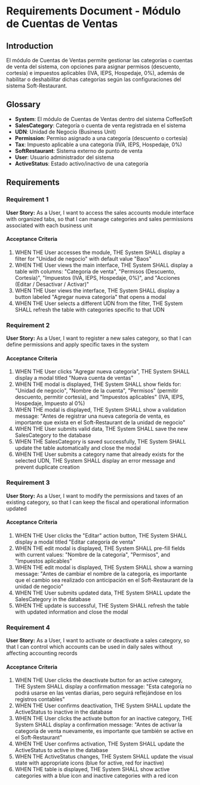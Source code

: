 # Requirements Document - Módulo de Cuentas de Ventas

## Introduction

El módulo de Cuentas de Ventas permite gestionar las categorías o cuentas de venta del sistema, con opciones para asignar permisos (descuento, cortesía) e impuestos aplicables (IVA, IEPS, Hospedaje, 0%), además de habilitar o deshabilitar dichas categorías según las configuraciones del sistema Soft-Restaurant.

## Glossary

- **System**: El módulo de Cuentas de Ventas dentro del sistema CoffeeSoft
- **SalesCategory**: Categoría o cuenta de venta registrada en el sistema
- **UDN**: Unidad de Negocio (Business Unit)
- **Permission**: Permiso asignado a una categoría (descuento o cortesía)
- **Tax**: Impuesto aplicable a una categoría (IVA, IEPS, Hospedaje, 0%)
- **SoftRestaurant**: Sistema externo de punto de venta
- **User**: Usuario administrador del sistema
- **ActiveStatus**: Estado activo/inactivo de una categoría

## Requirements

### Requirement 1

**User Story:** As a User, I want to access the sales accounts module interface with organized tabs, so that I can manage categories and sales permissions associated with each business unit

#### Acceptance Criteria

1. WHEN THE User accesses the module, THE System SHALL display a filter for "Unidad de negocio" with default value "Baos"
2. WHEN THE User views the main interface, THE System SHALL display a table with columns: "Categoría de venta", "Permisos (Descuento, Cortesía)", "Impuestos (IVA, IEPS, Hospedaje, 0%)", and "Acciones (Editar / Desactivar / Activar)"
3. WHEN THE User views the interface, THE System SHALL display a button labeled "Agregar nueva categoría" that opens a modal
4. WHEN THE User selects a different UDN from the filter, THE System SHALL refresh the table with categories specific to that UDN

### Requirement 2

**User Story:** As a User, I want to register a new sales category, so that I can define permissions and apply specific taxes in the system

#### Acceptance Criteria

1. WHEN THE User clicks "Agregar nueva categoría", THE System SHALL display a modal titled "Nueva cuenta de ventas"
2. WHEN THE modal is displayed, THE System SHALL show fields for: "Unidad de negocio", "Nombre de la cuenta", "Permisos" (permitir descuento, permitir cortesía), and "Impuestos aplicables" (IVA, IEPS, Hospedaje, Impuesto al 0%)
3. WHEN THE modal is displayed, THE System SHALL show a validation message: "Antes de registrar una nueva categoría de venta, es importante que exista en el Soft-Restaurant de la unidad de negocio"
4. WHEN THE User submits valid data, THE System SHALL save the new SalesCategory to the database
5. WHEN THE SalesCategory is saved successfully, THE System SHALL update the table automatically and close the modal
6. WHEN THE User submits a category name that already exists for the selected UDN, THE System SHALL display an error message and prevent duplicate creation

### Requirement 3

**User Story:** As a User, I want to modify the permissions and taxes of an existing category, so that I can keep the fiscal and operational information updated

#### Acceptance Criteria

1. WHEN THE User clicks the "Editar" action button, THE System SHALL display a modal titled "Editar categoría de venta"
2. WHEN THE edit modal is displayed, THE System SHALL pre-fill fields with current values: "Nombre de la categoría", "Permisos", and "Impuestos aplicables"
3. WHEN THE edit modal is displayed, THE System SHALL show a warning message: "Antes de cambiar el nombre de la categoría, es importante que el cambio sea realizado con anticipación en el Soft-Restaurant de la unidad de negocio"
4. WHEN THE User submits updated data, THE System SHALL update the SalesCategory in the database
5. WHEN THE update is successful, THE System SHALL refresh the table with updated information and close the modal

### Requirement 4

**User Story:** As a User, I want to activate or deactivate a sales category, so that I can control which accounts can be used in daily sales without affecting accounting records

#### Acceptance Criteria

1. WHEN THE User clicks the deactivate button for an active category, THE System SHALL display a confirmation message: "Esta categoría no podrá usarse en las ventas diarias, pero seguirá reflejándose en los registros contables"
2. WHEN THE User confirms deactivation, THE System SHALL update the ActiveStatus to inactive in the database
3. WHEN THE User clicks the activate button for an inactive category, THE System SHALL display a confirmation message: "Antes de activar la categoría de venta nuevamente, es importante que también se active en el Soft-Restaurant"
4. WHEN THE User confirms activation, THE System SHALL update the ActiveStatus to active in the database
5. WHEN THE ActiveStatus changes, THE System SHALL update the visual state with appropriate icons (blue for active, red for inactive)
6. WHEN THE table is displayed, THE System SHALL show active categories with a blue icon and inactive categories with a red icon
